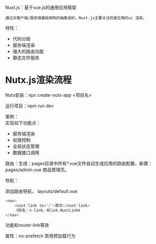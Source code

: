 Nuxt.js：基于vue.js的通用应用框架 

    通过对客户端/服务端基础架构的抽象组织，Nuxt.js主要关注的是应用的ui 渲染。 

特性： 
* 代码分层
* 服务端渲染 
* 强大的路由功能 
* 静态文件服务 
 
# Nutx.js渲染流程  

Nutx安装：npx create-nutx-app <项目名> 

运行项目：npm run dev 


案例：  
实现如下功能点： 
* 服务端渲染
* 权限控制 
* 全局状态管理 
* 数据接口调用 

 

路由：生成：pages目录中所有*.vue文件自动生成应用的路由配置，新建：pages/admin.vue 商品管理页。 


导航： 

添加路由导航， layouts/default.vue 
```javascript
<nav> 
    <nuxt-link to="/">首页</nuxt-link> 
    《别名：n-link，Nlink,NuxtLink》 
</nav> 
```
功能和router-link等效 

属性：no-prefetch 禁用预加载行为 